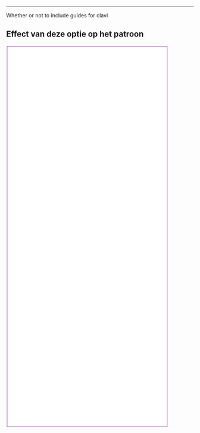 ---

Whether or not to include guides for clavi


## Effect van deze optie op het patroon
![Deze afbeelding toont het effect van deze optie door meerdere varianten die een andere waarde hebben voor deze optie te vervangen](tiberius_clavi_sample.svg "Effect van deze optie op het patroon")